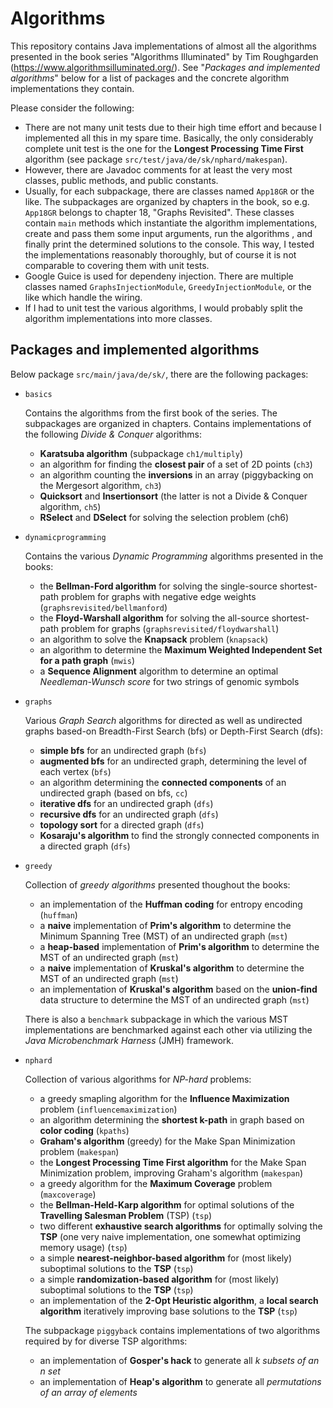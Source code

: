 # Algorithms

This repository contains Java implementations of almost all the algorithms presented in the book series "Algorithms Illuminated" by Tim Roughgarden (https://www.algorithmsilluminated.org/). See "*Packages and implemented algorithms*" below for a list of packages and the concrete algorithm implementations they contain.

Please consider the following:
- There are not many unit tests due to their high time effort and because I implemented all this in my spare time. Basically, the only considerably complete unit test is the one for the **Longest Processing Time First** algorithm (see package `src/test/java/de/sk/nphard/makespan`).
- However, there are Javadoc comments for at least the very most classes, public methods, and public constants.
- Usually, for each subpackage, there are classes named `App18GR` or the like. The subpackages are organized by chapters in the book, so e.g. `App18GR` belongs to chapter 18, "Graphs Revisited". These classes contain `main` methods which instantiate the algorithm implementations, create and pass them some input arguments, run the algorithms , and finally print the determined solutions to the console. This way, I tested the implementations reasonably thoroughly, but of course it is not comparable to covering them with unit tests.
- Google Guice is used for dependeny injection. There are multiple classes named `GraphsInjectionModule`, `GreedyInjectionModule`, or the like which handle the wiring.
- If I had to unit test the various algorithms, I would probably split the algorithm implementations into more classes.


## Packages and implemented algorithms
Below package `src/main/java/de/sk/`, there are the following packages:
- `basics`
  
  Contains the algorithms from the first book of the series. The subpackages are organized in chapters. Contains implementations of the following *Divide & Conquer* algorithms:
  - **Karatsuba algorithm** (subpackage `ch1/multiply`)
  - an algorithm for finding the **closest pair** of a set of 2D points (`ch3`)
  - an algorithm counting the **inversions** in an array (piggybacking on the Mergesort algorithm, `ch3`)
  - **Quicksort** and **Insertionsort** (the latter is not a Divide & Conquer algorithm, `ch5`)
  - **RSelect** and **DSelect** for solving the selection problem (ch6)
  
- `dynamicprogramming`
  
  Contains the various *Dynamic Programming* algorithms presented in the books:
  - the **Bellman-Ford algorithm** for solving the single-source shortest-path problem for graphs with negative edge weights (`graphsrevisited/bellmanford`)
  - the **Floyd-Warshall algorithm** for solving the all-source shortest-path problem for graphs (`graphsrevisited/floydwarshall`)
  - an algorithm to solve the **Knapsack** problem (`knapsack`)
  - an algorithm to determine the **Maximum Weighted Independent Set for a path graph** (`mwis`)
  - a **Sequence Alignment** algorithm to determine an optimal *Needleman-Wunsch score* for two strings of genomic symbols
  
- `graphs`

  Various *Graph Search* algorithms for directed as well as undirected graphs based-on Breadth-First Search (bfs) or Depth-First Search (dfs):
  - **simple bfs** for an undirected graph (`bfs`)
  - **augmented bfs** for an undirected graph, determining the level of each vertex (`bfs`)
  - an algorithm determining the **connected components** of an undirected graph (based on bfs, `cc`)
  - **iterative dfs** for an undirected graph (`dfs`)
  - **recursive dfs** for an undirected graph (`dfs`)
  - **topology sort** for a directed graph (`dfs`)
  - **Kosaraju's algorithm** to find the strongly connected components in a directed graph (`dfs`)
  
- `greedy`

  Collection of *greedy algorithms* presented thoughout the books:
  - an implementation of the **Huffman coding** for entropy encoding (`huffman`)
  - a **naive** implementation of **Prim's algorithm** to determine the Minimum Spanning Tree (MST) of an undirected graph (`mst`)
  - a **heap-based** implementation of **Prim's algorithm** to determine the MST of an undirected graph (`mst`)
  - a **naive** implementation of **Kruskal's algorithm** to determine the MST of an undirected graph (`mst`)
  - an implementation of **Kruskal's algorithm** based on the **union-find** data structure to determine the MST of an undirected graph (`mst`)
  
  There is also a `benchmark` subpackage in which the various MST implementations are benchmarked against each other via utilizing the *Java Microbenchmark Harness* (JMH) framework.
  
- `nphard`

  Collection of various algorithms for *NP-hard* problems:
  - a greedy smapling algorithm for the **Influence Maximization** problem (`influencemaximization`)
  - an algorithm determining the **shortest k-path** in graph based on **color coding** (`kpaths`)
  - **Graham's algorithm** (greedy) for the Make Span Minimization problem (`makespan`)
  - the **Longest Processing Time First algorithm** for the Make Span Minimization problem, improving Graham's algorithm (`makespan`)
  - a greedy algorithm for the **Maximum Coverage** problem (`maxcoverage`)
  - the **Bellman-Held-Karp algorithm** for optimal solutions of the **Travelling Salesman Problem** (TSP) (`tsp`)
  - two different **exhaustive search algorithms** for optimally  solving the **TSP** (one very naive implementation, one somewhat optimizing memory usage) (`tsp`)
  - a simple **nearest-neighbor-based algorithm** for (most likely) suboptimal solutions to the **TSP** (`tsp`)
  - a simple **randomization-based algorithm** for (most likely) suboptimal solutions to the **TSP** (`tsp`)
  - an implementation of the **2-Opt Heuristic algorithm**, a **local search algorithm** iteratively improving base solutions to the **TSP** (`tsp`)
  
  The subpackage `piggyback` contains implementations of two algorithms required by for diverse TSP algorithms:
  - an implementation of **Gosper's hack** to generate all *k subsets of an n set*
  - an implementation of **Heap's algorithm** to generate all *permutations of an array of elements*
